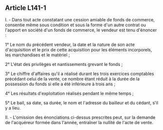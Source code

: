 Article L141-1
----
I. - Dans tout acte constatant une cession amiable de fonds de commerce,
consentie même sous condition et sous la forme d'un autre contrat ou l'apport en
société d'un fonds de commerce, le vendeur est tenu d'énoncer :

1° Le nom du précédent vendeur, la date et la nature de son acte d'acquisition
et le prix de cette acquisition pour les éléments incorporels, les marchandises
et le matériel ;

2° L'état des privilèges et nantissements grevant le fonds ;

3° Le chiffre d'affaires qu'il a réalisé durant les trois exercices comptables
précédant celui de la vente, ce nombre étant réduit à la durée de la possession
du fonds si elle a été inférieure à trois ans ;

4° Les résultats d'exploitation réalisés pendant le même temps ;

5° Le bail, sa date, sa durée, le nom et l'adresse du bailleur et du cédant,
s'il y a lieu.

II. - L'omission des énonciations ci-dessus prescrites peut, sur la demande de
l'acquéreur formée dans l'année, entraîner la nullité de l'acte de vente.
